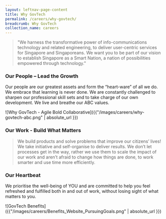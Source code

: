 ```yaml
---
layout: leftnav-page-content
title: Why GovTech
permalink: /careers/why-govtech/
breadcrumb: Why GovTech
collection_name: careers
---
```


> "We harness the transformative power of info-communications technology and related engineering, to deliver user-centric services for Singapore and Singaporeans. We want you to be part of our vision to establish Singapore as a Smart Nation, a nation of possibilities empowered through technology."

### **Our People – Lead the Growth**

Our people are our greatest assets and form the “heart-ware” of all we do. We embrace that learning is never done. We are constantly challenged to sharpen our professional skill sets and to take charge of our own development. We live and breathe our ABC values. 


![Why GovTech - Agile Bold Collaborative]({{"/images/careers/why-govtech-abc.png" | absolute_url }})


### **Our Work - Build What Matters**

> We build products and solve problems that improve our citizens’ lives! We take initiative and self-organise to deliver results. We don’t let processes get in the way, rather we use them to scale the impact of our work and aren’t afraid to change how things are done, to work smarter and use time more efficiently.

### **Our Heartbeat**

We prioritise the well-being of YOU and are committed to help you feel refreshed and fulfilled both in and out of work, without losing sight of what matters to you.


![GovTech Benefits]({{"/images/careers/Benefits_Website_PursuingGoals.png" | absolute_url }})
